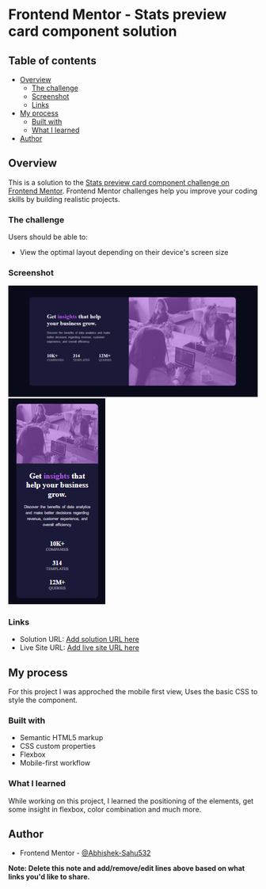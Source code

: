 # Frontend Mentor - Stats preview card component solution

## Table of contents

- [Overview](#overview)
  - [The challenge](#the-challenge)
  - [Screenshot](#screenshot)
  - [Links](#links)
- [My process](#my-process)
  - [Built with](#built-with)
  - [What I learned](#what-i-learned)
- [Author](#author)


## Overview

This is a solution to the [Stats preview card component challenge on Frontend Mentor](https://www.frontendmentor.io/challenges/stats-preview-card-component-8JqbgoU62). Frontend Mentor challenges help you improve your coding skills by building realistic projects. 

### The challenge

Users should be able to:

- View the optimal layout depending on their device's screen size

### Screenshot


![Desktop solution](/solutions/desktop-solution.png)
![Mobile solution](/solutions/mobile-solution.png)

### Links

- Solution URL: [Add solution URL here](https://github.com/Abhishek-Sahu532/Stats_preview_card_component_Frontend_Mentor.git)
- Live Site URL: [Add live site URL here](https://abhishek-sahu532.github.io/Stats_preview_card_component_Frontend_Mentor/)

## My process

For this project I was approched the mobile first view, Uses the basic CSS to style the component.
### Built with

- Semantic HTML5 markup
- CSS custom properties
- Flexbox
- Mobile-first workflow

### What I learned

While working on this project, I learned the positioning of the elements, get some insight in flexbox, color combination and much more.


## Author

- Frontend Mentor - [@Abhishek-Sahu532](https://www.frontendmentor.io/profile/Abhishek-Sahu532)


**Note: Delete this note and add/remove/edit lines above based on what links you'd like to share.**
